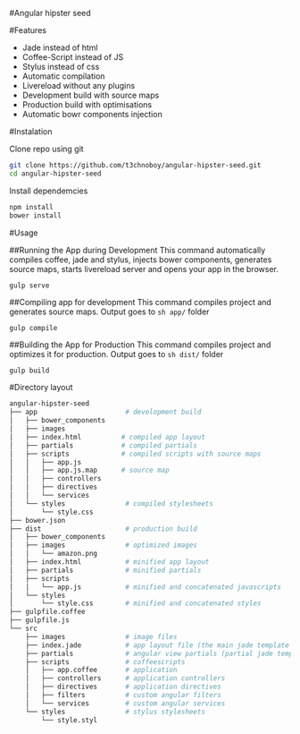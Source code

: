 #Angular hipster seed

#Features
* Jade instead of html
* Coffee-Script instead of JS
* Stylus instead of css
* Automatic compilation
* Livereload without any plugins
* Development build with source maps
* Production build with optimisations
* Automatic bowr components injection

#Instalation

Clone repo using git
```sh
git clone https://github.com/t3chnoboy/angular-hipster-seed.git
cd angular-hipster-seed
```
Install dependemcies
```sh
npm install
bower install
```

#Usage

##Running the App during Development
This command automatically compiles coffee, jade and stylus, injects bower components, generates source maps, starts livereload server and opens your app in the browser.
```sh
gulp serve
```

##Compiling app for development
This command compiles project and generates source maps. Output goes to ```sh app/``` folder
```
gulp compile
```

##Building the App for Production
This command compiles project and optimizes it for production. Output goes to ```sh dist/``` folder
```
gulp build
```

#Directory layout
```sh
angular-hipster-seed
├── app                      # development build
│   ├── bower_components
│   ├── images
│   ├── index.html          # compiled app layout
│   ├── partials            # compiled partials
│   ├── scripts             # compiled scripts with source maps
│   │   ├── app.js
│   │   ├── app.js.map      # source map
│   │   ├── controllers
│   │   ├── directives
│   │   └── services
│   └── styles               # compiled stylesheets
│       └── style.css
├── bower.json
├── dist                     # production build
│   ├── bower_components
│   ├── images               # optimized images
│   │   └── amazon.png
│   ├── index.html           # minified app layout
│   ├── partials             # minified partials
│   ├── scripts
│   │   └── app.js           # minified and concatenated javascripts
│   └── styles
│       └── style.css        # minified and concatenated styles
├── gulpfile.coffee
├── gulpfile.js
└── src
    ├── images               # image files
    ├── index.jade           # app layout file (the main jade template file of the app)
    ├── partials             # angular view partials (partial jade templates)
    ├── scripts              # coffeescripts
    │   ├── app.coffee       # application
    │   ├── controllers      # application controllers
    │   ├── directives       # application directives
    │   ├── filters          # custom angular filters
    │   └── services         # custom angular services
    └── styles               # stylus stylesheets
        └── style.styl
```
